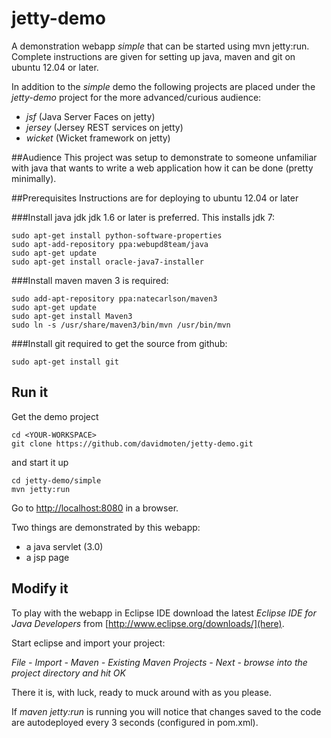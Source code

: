 jetty-demo
==========

A demonstration webapp *simple* that can be started using mvn jetty:run. Complete instructions are given for setting up java, maven and git on ubuntu 12.04 or later.

In addition to the *simple* demo the following projects are placed under the *jetty-demo* project for the more advanced/curious audience:

* *jsf* (Java Server Faces on jetty)
* *jersey* (Jersey REST services on jetty)
* *wicket* (Wicket framework on jetty)

##Audience
This project was setup to demonstrate to someone unfamiliar with java that wants to write a web application how it can be done (pretty minimally).

##Prerequisites
Instructions are for deploying to ubuntu 12.04 or later

###Install java jdk
jdk 1.6 or later is preferred. This installs jdk 7:

```
sudo apt-get install python-software-properties
sudo apt-add-repository ppa:webupd8team/java
sudo apt-get update
sudo apt-get install oracle-java7-installer
```

###Install maven
maven 3 is required:

```
sudo add-apt-repository ppa:natecarlson/maven3
sudo apt-get update
sudo apt-get install Maven3
sudo ln -s /usr/share/maven3/bin/mvn /usr/bin/mvn
```
###Install git
required to get the source from github:

```
sudo apt-get install git
```

Run it
-------------------------
Get the demo project

```
cd <YOUR-WORKSPACE>
git clone https://github.com/davidmoten/jetty-demo.git
```

and start it up

```
cd jetty-demo/simple
mvn jetty:run
```

Go to [http://localhost:8080](http://localhost:8080) in a browser.

Two things are demonstrated by this webapp:

* a java servlet (3.0)
* a jsp page

Modify it
-------------------------

To play with the webapp in Eclipse IDE download the latest *Eclipse IDE for Java Developers* from [http://www.eclipse.org/downloads/](here). 

Start eclipse and import your project:

*File - Import - Maven - Existing Maven Projects - Next - browse into the project directory and hit OK*

There it is, with luck, ready to muck around with as you please.

If *maven jetty:run* is running you will notice that changes saved to the code are autodeployed every 3 seconds (configured in pom.xml).

    
    

